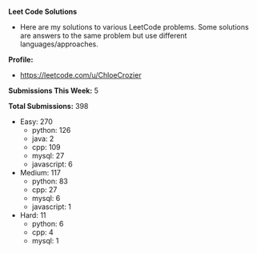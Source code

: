 **Leet Code Solutions**

- Here are my solutions to various LeetCode problems. Some solutions are answers to the same problem but use different languages/approaches.

**Profile:**

- https://leetcode.com/u/ChloeCrozier

**Submissions This Week:** 5

**Total Submissions:** 398
- Easy: 270
  - python: 126
  - java: 2
  - cpp: 109
  - mysql: 27
  - javascript: 6
- Medium: 117
  - python: 83
  - cpp: 27
  - mysql: 6
  - javascript: 1
- Hard: 11
  - python: 6
  - cpp: 4
  - mysql: 1
